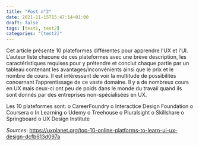 ```yaml
---
title: "Post n°2"
date: 2021-11-15T15:47:14+01:00
draft: false
tags: [test1, test2]
categories: "[test2]"
---
```


Cet article présente 10 plateformes différentes pour apprendre l’UX et l’UI. L’auteur liste chacune de ces plateformes avec une brève description, les caractéristiques requises pour y prétendre et conclut chaque partie par un tableau contenant les avantages/inconvénients ainsi que le prix et le nombre de cours. Il est intéressant de voir la multitude de possibilités concernant l’apprentissage de ce vaste domaine. Il y a de nombreux cours en UX mais ceux-ci ont peu de poids dans le monde du travail quand ils sont donnés par des entreprises non-spécialisées en UX.

Les 10 plateformes sont: 
    o	CareerFoundry
    o	Interactice Design Foundation
    o	Coursera
    o	In Learning
    o	Udemy
    o	Treehouse
    o	Pluralsight
    o	Skillshare
    o	Springboard
    o	UX Design Institute

*Sources*: https://uxplanet.org/top-10-online-platforms-to-learn-ui-ux-design-dcfb613d097a
